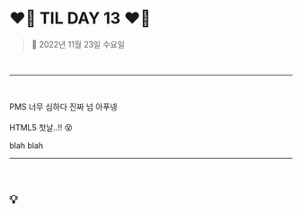 # ❤️‍🔥 **TIL DAY 13** ❤️‍🔥

> 📆 2022년 11월 23일 수요일

<br>

---

<br>

PMS 너무 심하다 진짜 넘 아푸넹 <br>
<br>
HTML5 첫날..!! 😵 <br>

blah blah
<br>

---

<br>

## 💡

<!--END-->